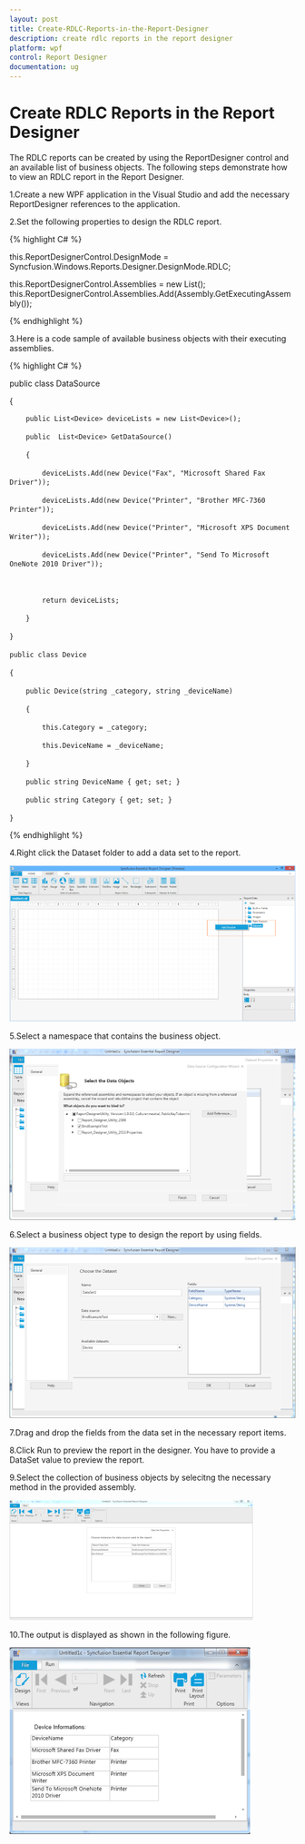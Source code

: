 ```yaml
---
layout: post
title: Create-RDLC-Reports-in-the-Report-Designer
description: create rdlc reports in the report designer
platform: wpf
control: Report Designer
documentation: ug
---
```


# Create RDLC Reports in the Report Designer

The RDLC reports can be created by using the ReportDesigner control and an available list of business objects. The following steps demonstrate how to view an RDLC report in the Report Designer.

1.Create a new WPF application in the Visual Studio and add the necessary ReportDesigner references to the application.

2.Set the following properties to design the RDLC report.

{% highlight C# %}

this.ReportDesignerControl.DesignMode = Syncfusion.Windows.Reports.Designer.DesignMode.RDLC;

this.ReportDesignerControl.Assemblies = new List<Assembly>();            this.ReportDesignerControl.Assemblies.Add(Assembly.GetExecutingAssembly());

{% endhighlight %}

3.Here is a code sample of available business objects with their executing assemblies.

{% highlight C# %}

public class DataSource

{        

        public List<Device> deviceLists = new List<Device>();     

        public  List<Device> GetDataSource()

        {

            deviceLists.Add(new Device("Fax", "Microsoft Shared Fax Driver"));

            deviceLists.Add(new Device("Printer", "Brother MFC-7360 Printer"));

            deviceLists.Add(new Device("Printer", "Microsoft XPS Document Writer"));

            deviceLists.Add(new Device("Printer", "Send To Microsoft OneNote 2010 Driver"));



            return deviceLists;

        }

    }

    public class Device

    {

        public Device(string _category, string _deviceName)

        {

            this.Category = _category;

            this.DeviceName = _deviceName;

        }

        public string DeviceName { get; set; }

        public string Category { get; set; }

    }

{% endhighlight %}

4.Right click the Dataset folder to add a data set to the report. 

![](Create-RDLC-Reports-in-the-Report-Designer_images/Create-RDLC-Reports-in-the-Report-Designer_img1.png)

5.Select a namespace that contains the business object.

![](Create-RDLC-Reports-in-the-Report-Designer_images/Create-RDLC-Reports-in-the-Report-Designer_img2.png)

6.Select a business object type to design the report by using fields.

![](Create-RDLC-Reports-in-the-Report-Designer_images/Create-RDLC-Reports-in-the-Report-Designer_img3.png)

7.Drag and drop the fields from the data set in the necessary report items.

8.Click Run to preview the report in the designer. You have to provide a DataSet value to preview the report.

9.Select the collection of business objects by selecitng the necessary method in the provided assembly.

![](Create-RDLC-Reports-in-the-Report-Designer_images/Create-RDLC-Reports-in-the-Report-Designer_img4.png)

10.The output is displayed as shown in the following figure.

![](Create-RDLC-Reports-in-the-Report-Designer_images/Create-RDLC-Reports-in-the-Report-Designer_img5.png)




